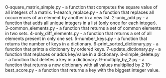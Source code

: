 0-square_matrix_simple.py - a function that computes the square value of all integers of a matrix.
1-search_replace.py - a function that replaces all occurrences of an element by another in a new list.
2-uniq_add.py - a function that adds all unique integers in a list (only once for each integer).
3-common_elements.py - a function that returns a set of common elements in two sets.
4-only_diff_elements.py - a function that returns a set of all elements present in only one set.
5-number_keys.py - a function that returns the number of keys in a dictionary.
6-print_sorted_dictionary.py - a function that prints a dictionary by ordered keys.
7-update_dictionary.py - a function that replaces or adds key/value in a dictionary.
8-simple_delete.py - a function that deletes a key in a dictionary.
9-multiply_by_2.py - a function that returns a new dictionary with all values multiplied by 2
10-best_score.py - a function that returns a key with the biggest integer value.